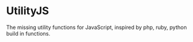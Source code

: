 # UtilityJS
The missing utility functions for JavaScript, inspired by php, ruby, python build in functions.
